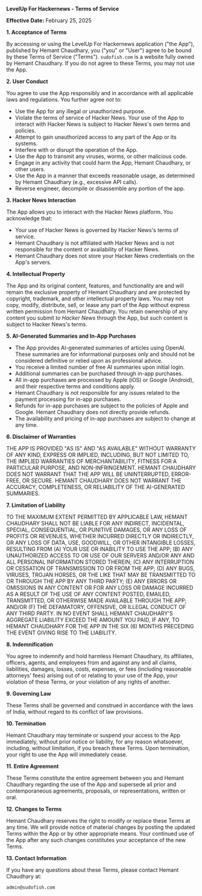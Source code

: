 **LevelUp For Hackernews - Terms of Service**

**Effective Date:** February 25, 2025

**1. Acceptance of Terms**

By accessing or using the LevelUp For Hackernews application ("the App"), published by Hemant Chaudhary, you ("you" or "User") agree to be bound by these Terms of Service ("Terms"). `sudofish.com` is a website fully owned by Hemant Chaudhary. If you do not agree to these Terms, you may not use the App.

**2. User Conduct**

You agree to use the App responsibly and in accordance with all applicable laws and regulations. You further agree *not* to:

*   Use the App for any illegal or unauthorized purpose.
*   Violate the terms of service of Hacker News. Your use of the App to interact with Hacker News is subject to Hacker News's own terms and policies.
*   Attempt to gain unauthorized access to any part of the App or its systems.
*   Interfere with or disrupt the operation of the App.
*   Use the App to transmit any viruses, worms, or other malicious code.
*   Engage in any activity that could harm the App, Hemant Chaudhary, or other users.
*   Use the App in a manner that exceeds reasonable usage, as determined by Hemant Chaudhary (e.g., excessive API calls).
*   Reverse engineer, decompile or disassemble any portion of the app.

**3. Hacker News Interaction**

The App allows you to interact with the Hacker News platform. You acknowledge that:

*   Your use of Hacker News is governed by Hacker News's terms of service.
*   Hemant Chaudhary is not affiliated with Hacker News and is not responsible for the content or availability of Hacker News.
*   Hemant Chaudhary does not store your Hacker News credentials on the App's servers.

**4. Intellectual Property**

The App and its original content, features, and functionality are and will remain the exclusive property of Hemant Chaudhary and are protected by copyright, trademark, and other intellectual property laws. You may not copy, modify, distribute, sell, or lease any part of the App without express written permission from Hemant Chaudhary. You retain ownership of any content you submit *to Hacker News* through the App, but such content is subject to Hacker News's terms.

**5. AI-Generated Summaries and In-App Purchases**

*   The App provides AI-generated summaries of articles using OpenAI. These summaries are for informational purposes only and should not be considered definitive or relied upon as professional advice.
*   You receive a limited number of free AI summaries upon initial login.
*   Additional summaries can be purchased through in-app purchases.
*   All in-app purchases are processed by Apple (iOS) or Google (Android), and their respective terms and conditions apply.
*   Hemant Chaudhary is not responsible for any issues related to the payment processing for in-app purchases.
*   Refunds for in-app purchases are subject to the policies of Apple and Google. Hemant Chaudhary does not directly provide refunds.
*   The availability and pricing of in-app purchases are subject to change at any time.

**6. Disclaimer of Warranties**

THE APP IS PROVIDED "AS IS" AND "AS AVAILABLE" WITHOUT WARRANTY OF ANY KIND, EXPRESS OR IMPLIED, INCLUDING, BUT NOT LIMITED TO, THE IMPLIED WARRANTIES OF MERCHANTABILITY, FITNESS FOR A PARTICULAR PURPOSE, AND NON-INFRINGEMENT. HEMANT CHAUDHARY DOES NOT WARRANT THAT THE APP WILL BE UNINTERRUPTED, ERROR-FREE, OR SECURE. HEMANT CHAUDHARY DOES NOT WARRANT THE ACCURACY, COMPLETENESS, OR RELIABILITY OF THE AI-GENERATED SUMMARIES.

**7. Limitation of Liability**

TO THE MAXIMUM EXTENT PERMITTED BY APPLICABLE LAW, HEMANT CHAUDHARY SHALL NOT BE LIABLE FOR ANY INDIRECT, INCIDENTAL, SPECIAL, CONSEQUENTIAL, OR PUNITIVE DAMAGES, OR ANY LOSS OF PROFITS OR REVENUES, WHETHER INCURRED DIRECTLY OR INDIRECTLY, OR ANY LOSS OF DATA, USE, GOODWILL, OR OTHER INTANGIBLE LOSSES, RESULTING FROM (A) YOUR USE OR INABILITY TO USE THE APP; (B) ANY UNAUTHORIZED ACCESS TO OR USE OF OUR SERVERS AND/OR ANY AND ALL PERSONAL INFORMATION STORED THEREIN; (C) ANY INTERRUPTION OR CESSATION OF TRANSMISSION TO OR FROM THE APP; (D) ANY BUGS, VIRUSES, TROJAN HORSES, OR THE LIKE THAT MAY BE TRANSMITTED TO OR THROUGH THE APP BY ANY THIRD PARTY; (E) ANY ERRORS OR OMISSIONS IN ANY CONTENT OR FOR ANY LOSS OR DAMAGE INCURRED AS A RESULT OF THE USE OF ANY CONTENT POSTED, EMAILED, TRANSMITTED, OR OTHERWISE MADE AVAILABLE THROUGH THE APP; AND/OR (F) THE DEFAMATORY, OFFENSIVE, OR ILLEGAL CONDUCT OF ANY THIRD PARTY. IN NO EVENT SHALL HEMANT CHAUDHARY'S AGGREGATE LIABILITY EXCEED THE AMOUNT YOU PAID, IF ANY, TO HEMANT CHAUDHARY FOR THE APP IN THE SIX (6) MONTHS PRECEDING THE EVENT GIVING RISE TO THE LIABILITY.

**8. Indemnification**

You agree to indemnify and hold harmless Hemant Chaudhary, its affiliates, officers, agents, and employees from and against any and all claims, liabilities, damages, losses, costs, expenses, or fees (including reasonable attorneys' fees) arising out of or relating to your use of the App, your violation of these Terms, or your violation of any rights of another.

**9. Governing Law**

These Terms shall be governed and construed in accordance with the laws of India, without regard to its conflict of law provisions.

**10. Termination**

Hemant Chaudhary may terminate or suspend your access to the App immediately, without prior notice or liability, for any reason whatsoever, including, without limitation, if you breach these Terms. Upon termination, your right to use the App will immediately cease.

**11. Entire Agreement**

These Terms constitute the entire agreement between you and Hemant Chaudhary regarding the use of the App and supersede all prior and contemporaneous agreements, proposals, or representations, written or oral.

**12. Changes to Terms**

Hemant Chaudhary reserves the right to modify or replace these Terms at any time. We will provide notice of material changes by posting the updated Terms within the App or by other appropriate means. Your continued use of the App after any such changes constitutes your acceptance of the new Terms.

**13. Contact Information**

If you have any questions about these Terms, please contact Hemant Chaudhary at:

`admin@sudofish.com`